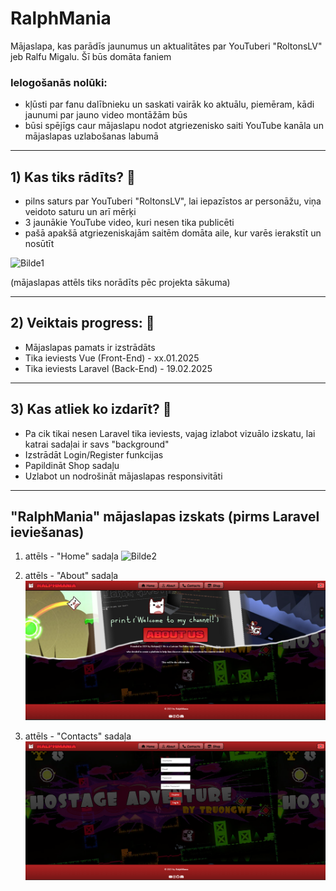 # RalphMania
Mājaslapa, kas parādīs jaunumus un aktualitātes par YouTuberi "RoltonsLV" jeb Ralfu Migalu. Šī būs domāta faniem

### Ielogošanās nolūki:
- kļūsti par fanu dalībnieku un saskati vairāk ko aktuālu, piemēram, kādi jaunumi par jauno video montāžām būs
- būsi spējīgs caur mājaslapu nodot atgriezenisko saiti YouTube kanāla un mājaslapas uzlabošanas labumā

---
## 1) Kas tiks rādīts? 👀
- pilns saturs par YouTuberi "RoltonsLV", lai iepazīstos ar personāžu, viņa veidoto saturu un arī mērķi
- 3 jaunākie YouTube video, kuri nesen tika publicēti
- pašā apakšā atgriezeniskajām saitēm domāta aile, kur varēs ierakstīt un nosūtīt

![Bilde1](https://i.ytimg.com/vi/K8KDiSF5qsg/hq720.jpg?sqp=-oaymwEhCK4FEIIDSFryq4qpAxMIARUAAAAAGAElAADIQj0AgKJD&rs=AOn4CLCvWbqwSbTBZEzqEShYwKUuZiHfCA)

(mājaslapas attēls tiks norādīts pēc projekta sākuma)

---
## 2) Veiktais progress: 💪
- Mājaslapas pamats ir izstrādāts
- Tika ieviests Vue (Front-End) - xx.01.2025
- Tika ieviests Laravel (Back-End) - 19.02.2025

---
## 3) Kas atliek ko izdarīt? 📝
- Pa cik tikai nesen Laravel tika ieviests, vajag izlabot vizuālo izskatu, lai katrai sadaļai ir savs "background"
- Izstrādāt Login/Register funkcijas
- Papildināt Shop sadaļu
- Uzlabot un nodrošināt mājaslapas responsivitāti
---
## "RalphMania" mājaslapas izskats (pirms Laravel ieviešanas)
1. attēls - "Home" sadaļa
![Bilde2](../RalphMania/mania/public/img/HomePreview.PNG)

2. attēls - "About" sadaļa
![Bilde2](mania\public\img\AboutPreview.PNG)

3. attēls - "Contacts" sadaļa
![Bilde2](mania\public\img\ContactsPreview.PNG)
